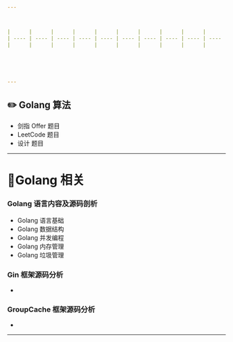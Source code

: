 ```yaml
---



|      |      |      |      |      |      |      |      |      |      |
| ---- | ---- | ---- | ---- | ---- | ---- | ---- | ---- | ---- | ---- |
|      |      |      |      |      |      |      |      |      |      |





---
```


## :pencil2: Golang 算法

- 剑指 Offer 题目
- LeetCode 题目
- 设计 题目



---

# :thought_balloon:Golang 相关

### Golang 语言内容及源码剖析

- Golang 语言基础
- Golang 数据结构
- Golang 并发编程
- Golang 内存管理
- Golang 垃圾管理

### Gin 框架源码分析

- 

### GroupCache 框架源码分析

- 



---









